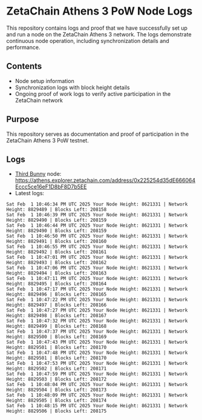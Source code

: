 # ZetaChain Athens 3 PoW Node Logs
This repository contains logs and proof that we have successfully set up and run a node on the ZetaChain Athens 3 network. The logs demonstrate continuous node operation, including synchronization details and performance.

## Contents
- Node setup information
- Synchronization logs with block height details
- Ongoing proof of work logs to verify active participation in the ZetaChain network

## Purpose
This repository serves as documentation and proof of participation in the ZetaChain Athens 3 PoW testnet.

## Logs

- [Third Bunny](https://thirdbunny.xyz/) node: https://athens.explorer.zetachain.com/address/0x225254d35dE666064Eccc5ce16eF1D8bF8D7b5EE
- Latest logs:
```
Sat Feb  1 10:46:34 PM UTC 2025 Your Node Height: 8621331 | Network Height: 8829489 | Blocks Left: 208158
Sat Feb  1 10:46:39 PM UTC 2025 Your Node Height: 8621331 | Network Height: 8829490 | Blocks Left: 208159
Sat Feb  1 10:46:44 PM UTC 2025 Your Node Height: 8621331 | Network Height: 8829490 | Blocks Left: 208159
Sat Feb  1 10:46:50 PM UTC 2025 Your Node Height: 8621331 | Network Height: 8829491 | Blocks Left: 208160
Sat Feb  1 10:46:55 PM UTC 2025 Your Node Height: 8621331 | Network Height: 8829492 | Blocks Left: 208161
Sat Feb  1 10:47:01 PM UTC 2025 Your Node Height: 8621331 | Network Height: 8829493 | Blocks Left: 208162
Sat Feb  1 10:47:06 PM UTC 2025 Your Node Height: 8621331 | Network Height: 8829494 | Blocks Left: 208163
Sat Feb  1 10:47:11 PM UTC 2025 Your Node Height: 8621331 | Network Height: 8829495 | Blocks Left: 208164
Sat Feb  1 10:47:17 PM UTC 2025 Your Node Height: 8621331 | Network Height: 8829496 | Blocks Left: 208165
Sat Feb  1 10:47:22 PM UTC 2025 Your Node Height: 8621331 | Network Height: 8829497 | Blocks Left: 208166
Sat Feb  1 10:47:27 PM UTC 2025 Your Node Height: 8621331 | Network Height: 8829498 | Blocks Left: 208167
Sat Feb  1 10:47:32 PM UTC 2025 Your Node Height: 8621331 | Network Height: 8829499 | Blocks Left: 208168
Sat Feb  1 10:47:37 PM UTC 2025 Your Node Height: 8621331 | Network Height: 8829500 | Blocks Left: 208169
Sat Feb  1 10:47:43 PM UTC 2025 Your Node Height: 8621331 | Network Height: 8829501 | Blocks Left: 208170
Sat Feb  1 10:47:48 PM UTC 2025 Your Node Height: 8621331 | Network Height: 8829501 | Blocks Left: 208170
Sat Feb  1 10:47:53 PM UTC 2025 Your Node Height: 8621331 | Network Height: 8829502 | Blocks Left: 208171
Sat Feb  1 10:47:59 PM UTC 2025 Your Node Height: 8621331 | Network Height: 8829503 | Blocks Left: 208172
Sat Feb  1 10:48:04 PM UTC 2025 Your Node Height: 8621331 | Network Height: 8829504 | Blocks Left: 208173
Sat Feb  1 10:48:09 PM UTC 2025 Your Node Height: 8621331 | Network Height: 8829505 | Blocks Left: 208174
Sat Feb  1 10:48:15 PM UTC 2025 Your Node Height: 8621331 | Network Height: 8829506 | Blocks Left: 208175
```
